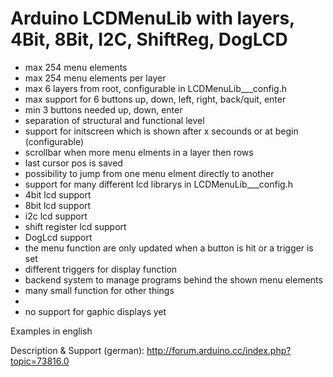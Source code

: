 Arduino LCDMenuLib with layers, 4Bit, 8Bit, I2C, ShiftReg, DogLCD
=================================================================
*  max 254 menu elements												
*  max 254 menu elements per layer								    
*  max 6 layers from root, configurable in LCDMenuLib___config.h				
*  max support for 6 buttons up, down, left, right, back/quit, enter  
*  min 3 buttons needed up, down, enter                               
*  separation of structural and functional level                     
*  support for initscreen which is shown after x secounds or at begin (configurable) 
*  scrollbar when more menu elments in a layer then rows              
*  last cursor pos is saved											
*  possibility to jump from one menu elment directly to another       
*  support for many different lcd librarys in LCDMenuLib___config.h   
*  4bit lcd support													
*  8bit lcd support													
*  i2c lcd support													
*  shift register lcd support											
*  DogLcd support
*  the menu function are only updated when a button is hit or a trigger is set														
*  different triggers for display function
*  backend system to manage programs behind the shown menu elements 																		 
*  many small function for other things								
*																		
*  no support for gaphic displays yet									

Examples in english

Description & Support (german):
http://forum.arduino.cc/index.php?topic=73816.0



